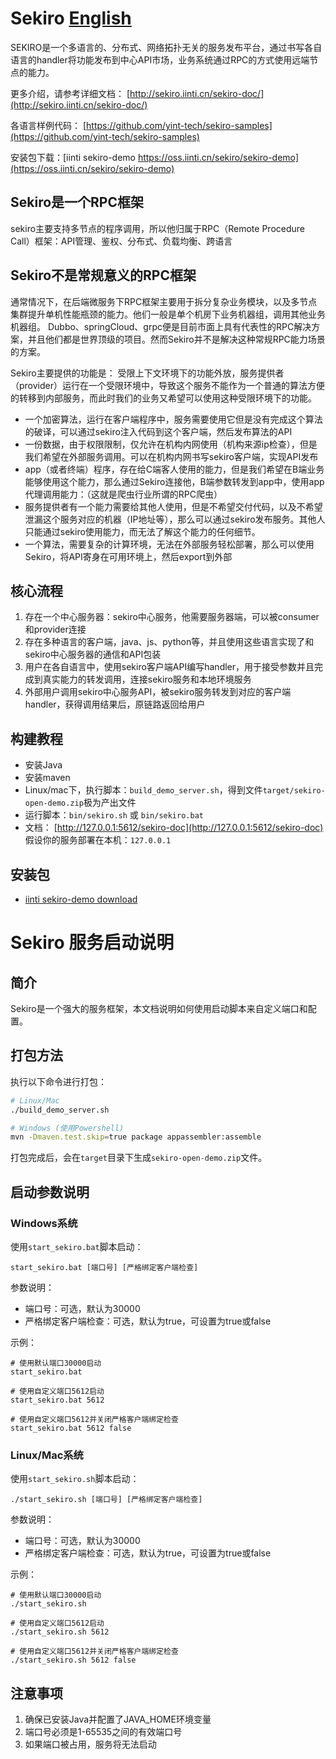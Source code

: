 # Sekiro [English](./README.EN.md)
SEKIRO是一个多语言的、分布式、网络拓扑无关的服务发布平台，通过书写各自语言的handler将功能发布到中心API市场，业务系统通过RPC的方式使用远端节点的能力。

更多介绍，请参考详细文档： [http://sekiro.iinti.cn/sekiro-doc/](http://sekiro.iinti.cn/sekiro-doc/)

各语言样例代码： [https://github.com/yint-tech/sekiro-samples](https://github.com/yint-tech/sekiro-samples)

安装包下载：[iinti sekiro-demo https://oss.iinti.cn/sekiro/sekiro-demo](https://oss.iinti.cn/sekiro/sekiro-demo)

## Sekiro是一个RPC框架
sekiro主要支持多节点的程序调用，所以他归属于RPC（Remote Procedure Call）框架：API管理、鉴权、分布式、负载均衡、跨语言

## Sekiro不是常规意义的RPC框架
通常情况下，在后端微服务下RPC框架主要用于拆分复杂业务模块，以及多节点集群提升单机性能瓶颈的能力。他们一般是单个机房下业务机器组，调用其他业务机器组。
Dubbo、springCloud、grpc便是目前市面上具有代表性的RPC解决方案，并且他们都是世界顶级的项目。然而Sekiro并不是解决这种常规RPC能力场景的方案。

Sekiro主要提供的功能是： 受限上下文环境下的功能外放，服务提供者（provider）运行在一个受限环境中，导致这个服务不能作为一个普通的算法方便的转移到内部服务，而此时我们的业务又希望可以使用这种受限环境下的功能。

* 一个加密算法，运行在客户端程序中，服务需要使用它但是没有完成这个算法的破译，可以通过sekiro注入代码到这个客户端，然后发布算法的API
* 一份数据，由于权限限制，仅允许在机构内网使用（机构来源ip检查），但是我们希望在外部服务调用。可以在机构内网书写sekiro客户端，实现API发布
* app（或者终端）程序，存在给C端客人使用的能力，但是我们希望在B端业务能够使用这个能力，那么通过Sekiro连接他，B端参数转发到app中，使用app代理调用能力：（这就是爬虫行业所谓的RPC爬虫）
* 服务提供者有一个能力需要给其他人使用，但是不希望交付代码，以及不希望泄漏这个服务对应的机器（IP地址等），那么可以通过sekiro发布服务。其他人只能通过sekiro使用能力，而无法了解这个能力的任何细节。
* 一个算法，需要复杂的计算环境，无法在外部服务轻松部署，那么可以使用Sekiro，将API寄身在可用环境上，然后export到外部

## 核心流程
1. 存在一个中心服务器：sekiro中心服务，他需要服务器端，可以被consumer和provider连接
2. 存在多种语言的客户端，java、js、python等，并且使用这些语言实现了和sekiro中心服务器的通信和API包装
3. 用户在各自语言中，使用sekiro客户端API编写handler，用于接受参数并且完成到真实能力的转发调用，连接sekiro服务和本地环境服务
4. 外部用户调用sekiro中心服务API，被sekiro服务转发到对应的客户端handler，获得调用结果后，原链路返回给用户


## 构建教程

- 安装Java
- 安装maven
- Linux/mac下，执行脚本：``build_demo_server.sh``，得到文件``target/sekiro-open-demo.zip``极为产出文件
- 运行脚本：``bin/sekiro.sh`` 或 ``bin/sekiro.bat``
- 文档： [http://127.0.0.1:5612/sekiro-doc](http://127.0.0.1:5612/sekiro-doc) 假设你的服务部署在本机：``127.0.0.1``

## 安装包

- [iinti sekiro-demo download](https://oss.iinti.cn/sekiro/sekiro-demo)

# Sekiro 服务启动说明

## 简介
Sekiro是一个强大的服务框架，本文档说明如何使用启动脚本来自定义端口和配置。

## 打包方法
执行以下命令进行打包：

```bash
# Linux/Mac
./build_demo_server.sh

# Windows (使用Powershell)
mvn -Dmaven.test.skip=true package appassembler:assemble
```

打包完成后，会在`target`目录下生成`sekiro-open-demo.zip`文件。

## 启动参数说明

### Windows系统
使用`start_sekiro.bat`脚本启动：

```
start_sekiro.bat [端口号] [严格绑定客户端检查]
```

参数说明：
- 端口号：可选，默认为30000
- 严格绑定客户端检查：可选，默认为true，可设置为true或false

示例：
```
# 使用默认端口30000启动
start_sekiro.bat

# 使用自定义端口5612启动
start_sekiro.bat 5612

# 使用自定义端口5612并关闭严格客户端绑定检查
start_sekiro.bat 5612 false
```

### Linux/Mac系统
使用`start_sekiro.sh`脚本启动：

```
./start_sekiro.sh [端口号] [严格绑定客户端检查]
```

参数说明：
- 端口号：可选，默认为30000
- 严格绑定客户端检查：可选，默认为true，可设置为true或false

示例：
```
# 使用默认端口30000启动
./start_sekiro.sh

# 使用自定义端口5612启动
./start_sekiro.sh 5612

# 使用自定义端口5612并关闭严格客户端绑定检查
./start_sekiro.sh 5612 false
```

## 注意事项
1. 确保已安装Java并配置了JAVA_HOME环境变量
2. 端口号必须是1-65535之间的有效端口号
3. 如果端口被占用，服务将无法启动



